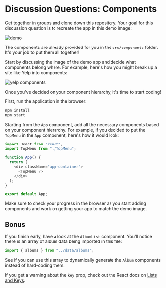 # Discussion Questions: Components

Get together in groups and clone down this repository. Your goal for this
discussion question is to recreate the app in this demo image:

![demo](https://raw.githubusercontent.com/learn-co-curriculum/react-hooks-dq-components/master/demo.png)

The components are already provided for you in the `src/components` folder. It's
your job to put them all together!

Start by discussing the image of the demo app and decide what components belong
where. For example, here's how you might break up a site like Yelp into
components:

![yelp components](https://raw.githubusercontent.com/learn-co-curriculum/react-hooks-dq-components/master/yelp-components.png)

Once you've decided on your component hierarchy, it's time to start coding!

First, run the application in the browser:

```sh
npm install
npm start
```

Starting from the `App` component, add all the necessary components based on
your component hierarchy. For example, if you decided to put the `TopMenu` in
the `App` component, here's how it would look:

```js
import React from "react";
import TopMenu from "./TopMenu";

function App() {
  return (
    <div className="app-container">
      <TopMenu />
    </div>
  );
}

export default App;
```

Make sure to check your progress in the browser as you start adding components
and work on getting your app to match the demo image.

## Bonus

If you finish early, have a look at the `AlbumList` component. You'll notice there is an array of album data being imported in this file:

```js
import { albums } from "../data/albums";
```

See if you can use this array to dynamically generate the `Album` components
instead of hard-coding them.

If you get a warning about the `key` prop, check out the React docs on
[Lists and Keys](https://reactjs.org/docs/lists-and-keys.html).
